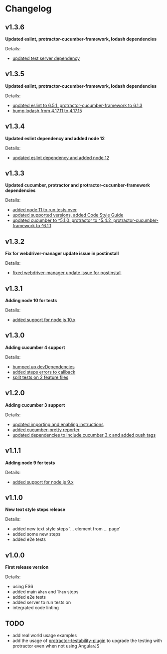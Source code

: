 # Changelog

## v1.3.6

**Updated eslint, protractor-cucumber-framework, lodash dependencies**

Details:

- [updated test server dependency](https://github.com/Marketionist/protractor-cucumber-steps/pull/72)

## v1.3.5

**Updated eslint, protractor-cucumber-framework, lodash dependencies**

Details:

- [updated eslint to 6.5.1, protractor-cucumber-framework to 6.1.3](https://github.com/Marketionist/protractor-cucumber-steps/pull/68)
- [bump lodash from 4.17.11 to 4.17.15](https://github.com/Marketionist/protractor-cucumber-steps/pull/70)

## v1.3.4

**Updated eslint dependency and added node 12**

Details:

- [updated eslint dependency and added node 12](https://github.com/Marketionist/protractor-cucumber-steps/pull/66)

## v1.3.3

**Updated cucumber, protractor and protractor-cucumber-framework dependencies**

Details:

- [added node 11 to run tests over](https://github.com/Marketionist/protractor-cucumber-steps/pull/65)
- [updated supported versions, added Code Style Guide](https://github.com/Marketionist/protractor-cucumber-steps/pull/63)
- [updated cucumber to ^5.1.0, protractor to ^5.4.2, protractor-cucumber-framework to ^6.1.1](https://github.com/Marketionist/protractor-cucumber-steps/pull/62)

## v1.3.2

**Fix for webdriver-manager update issue in postinstall**

Details:

- [fixed webdriver-manager update issue for postinstall](https://github.com/Marketionist/protractor-cucumber-steps/pull/60)

## v1.3.1

**Adding node 10 for tests**

Details:

- [added support for node.js 10.x](https://github.com/Marketionist/protractor-cucumber-steps/pull/57)

## v1.3.0

**Adding cucumber 4 support**

Details:

- [bumped up devDependencies](https://github.com/Marketionist/protractor-cucumber-steps/pull/55)
- [added steps errors to callback](https://github.com/Marketionist/protractor-cucumber-steps/pull/54)
- [split tests on 2 feature files](https://github.com/Marketionist/protractor-cucumber-steps/pull/53)

## v1.2.0

**Adding cucumber 3 support**

Details:

- [updated importing and enabling instructions](https://github.com/Marketionist/protractor-cucumber-steps/pull/51)
- [added cucumber-pretty reporter](https://github.com/Marketionist/protractor-cucumber-steps/pull/50)
- [updated dependencies to include cucumber 3.x and added push tags](https://github.com/Marketionist/protractor-cucumber-steps/pull/49)

## v1.1.1

**Adding node 9 for tests**

Details:

- [added support for node.js 9.x](https://github.com/Marketionist/protractor-cucumber-steps/pull/47)

## v1.1.0

**New text style steps release**

Details:

- added new text style steps '... element from ... page'
- added some new steps
- added e2e tests

## v1.0.0

**First release version**

Details:

- using ES6
- added main `When` and `Then` steps
- added e2e tests
- added server to run tests on
- integrated code linting

## TODO

- add real world usage examples
- add the usage of [protractor-testability-plugin](https://github.com/alfonso-presa/protractor-testability-plugin) to upgrade the testing with protractor even when not using AngularJS
